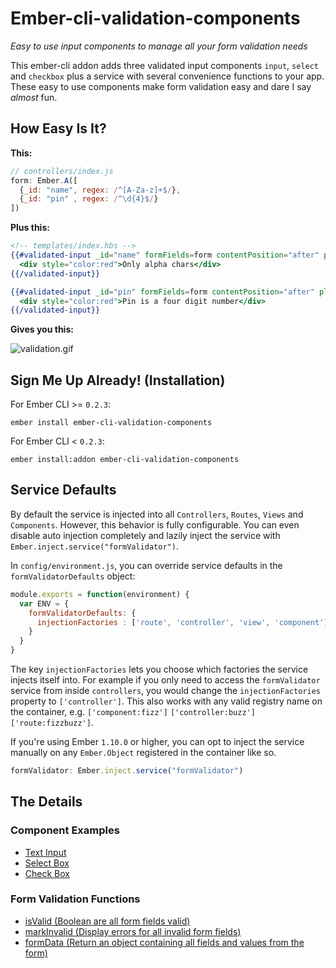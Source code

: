 # Ember-cli-validation-components
*Easy to use input components to manage all your form validation needs*

This ember-cli addon adds three validated input components `input`,
`select` and `checkbox` plus a service with several convenience functions to your
app. These easy to use components make form validation easy and dare I say *almost* fun.

## How Easy Is It?
**This:**

``` javascript
// controllers/index.js
form: Ember.A([
  {_id: "name", regex: /^[A-Za-z]+$/},
  {_id: "pin" , regex: /^\d{4}$/}
])
```

**Plus this:**
``` handlebars
<!-- templates/index.hbs -->
{{#validated-input _id="name" formFields=form contentPosition="after" placeholder="Name"}}
  <div style="color:red">Only alpha chars</div>
{{/validated-input}}

{{#validated-input _id="pin" formFields=form contentPosition="after" placeholder="Pin Number"}}
  <div style="color:red">Pin is a four digit number</div>
{{/validated-input}}
```

**Gives you this:**

![validation.gif](https://bitbucket.org/repo/9ybLej/images/1997957016-validation.gif)

## Sign Me Up Already! (Installation)

For Ember CLI >= `0.2.3`:

``` shell
ember install ember-cli-validation-components
```

For Ember CLI < `0.2.3`:

``` shell
ember install:addon ember-cli-validation-components
```

## Service Defaults
By default the service is injected into all `Controllers`, `Routes`, `Views`
and `Components`.  However, this behavior is fully configurable. You can even
disable auto injection completely and lazily inject the service with
`Ember.inject.service("formValidator")`.

In `config/environment.js`, you can override service defaults in the
`formValidatorDefaults` object:

```javascript
module.exports = function(environment) {
  var ENV = {
    formValidatorDefaults: {
      injectionFactories : ['route', 'controller', 'view', 'component']
    }
  }
}
```

The key `injectionFactories` lets you choose which factories the service
injects itself into.  For example if you only need to access the
`formValidator` service from inside `controllers`, you would change the
`injectionFactories` property to `['controller']`. This also works with any
valid registry name on the container, e.g. `['component:fizz']` `['controller:buzz']` `['route:fizzbuzz']`.

If you're using Ember `1.10.0` or higher, you can opt to inject the service
manually on any `Ember.Object` registered in the container like so.

```javascript
formValidator: Ember.inject.service("formValidator")
```

## The Details

### Component Examples

- [Text Input](https://google.com)
- [Select Box](https://google.com)
- [Check Box](https://google.com)

### Form Validation Functions

- [isValid (Boolean are all form fields valid)](https://google.com)
- [markInvalid (Display errors for all invalid form fields)](https://google.com)
- [formData (Return an object containing all fields and values from the form)](https://google.com)
